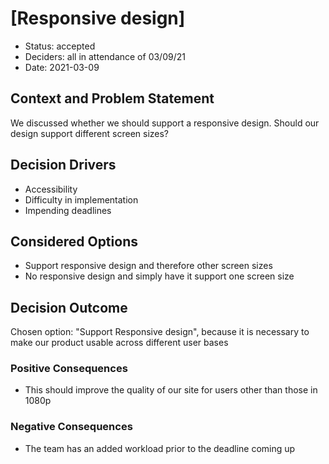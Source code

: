 # [Responsive design]  

* Status: accepted  
* Deciders: all in attendance of 03/09/21  
* Date: 2021-03-09  

## Context and Problem Statement

We discussed whether we should support a responsive design.  Should our design support different screen sizes?

## Decision Drivers <!-- optional -->

* Accessibility  
* Difficulty in implementation  
* Impending deadlines  

## Considered Options

* Support responsive design and therefore other screen sizes  
* No responsive design and simply have it support one screen size  

## Decision Outcome  

Chosen option: "Support Responsive design", because it is necessary to make our product usable across different user bases  

### Positive Consequences <!-- optional -->

* This should improve the quality of our site for users other than those in 1080p  

### Negative Consequences <!-- optional -->

* The team has an added workload prior to the deadline coming up  